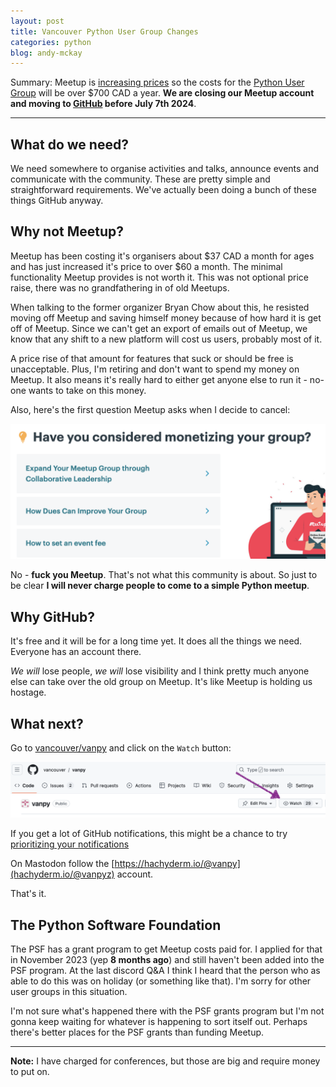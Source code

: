 ```yaml
---
layout: post
title: Vancouver Python User Group Changes
categories: python
blog: andy-mckay
---
```


Summary: Meetup is [increasing prices](https://www.meetup.com/blog/new-organizer-pricing-key-improvements/) so the costs for the [Python User Group](https://www.meetup.com/vanpyz/) will be over $700 CAD a year. **We are closing our Meetup account and moving to [GitHub](https://github.com/vancouver/vanpy) before July 7th 2024**.

<hr>

## What do we need?

We need somewhere to organise activities and talks, announce events and communicate with the community. These are pretty simple and straightforward requirements. We've actually been doing a bunch of these things GitHub anyway.

## Why not Meetup?

Meetup has been costing it's organisers about $37 CAD a month for ages and has just increased it's price to over $60 a month. The minimal functionality Meetup provides is not worth it. This was not optional price raise, there was no grandfathering in of old Meetups.

When talking to the former organizer Bryan Chow about this, he resisted moving off Meetup and saving himself money because of how hard it is get off of Meetup. Since we can't get an export of emails out of Meetup, we know that any shift to a new platform will cost us users, probably most of it.

A price rise of that amount for features that suck or should be free is unacceptable. Plus, I'm retiring and don't want to spend my money on Meetup. It also means it's really hard to either get anyone else to run it - no-one wants to take on this money.

Also, here's the first question Meetup asks when I decide to cancel: 

<img src="/files/fuck-you-meetup.png" width="800px" />

No - **fuck you Meetup**. That's not what this community is about. So just to be clear **I will never charge people to come to a simple Python meetup**.

## Why GitHub?

It's free and it will be for a long time yet. It does all the things we need. Everyone has an account there.

*We will* lose people, *we will* lose visibility and I think pretty much anyone else can take over the old group on Meetup. It's like Meetup is holding us hostage.

## What next?

Go to [vancouver/vanpy](https://github.com/vancouver/vanpy) and click on the <code>Watch</code> button:

<img src="/files/vanpy-watch.png" width="800px" />

If you get a lot of GitHub notifications, this might be a chance to try [prioritizing your notifications](https://docs.github.com/en/account-and-profile/managing-subscriptions-and-notifications-on-github/viewing-and-triaging-notifications/customizing-a-workflow-for-triaging-your-notifications)

On Mastodon follow the [https://hachyderm.io/@vanpy](hachyderm.io/@vanpyz) account.

That's it.

## The Python Software Foundation

The PSF has a grant program to get Meetup costs paid for. I applied for that in November 2023 (yep **8 months ago**) and still haven't been added into the PSF program. At the last discord Q&A I think I heard that the person who as able to do this was on holiday (or something like that). I'm sorry for other user groups in this situation.

I'm not sure what's happened there with the PSF grants program but I'm not gonna keep waiting for whatever is happening to sort itself out. Perhaps there's better places for the PSF grants than funding Meetup.

<hr>

**Note:** I have charged for conferences, but those are big and require money to put on.